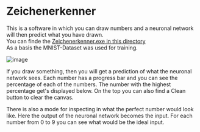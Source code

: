 # Zeichenerkenner

This is a software in which you can draw numbers and a neuronal network will then predict what you have drawn.</br>
You can finde the [Zeichenerkenner.exe in this directory](https://github.com/steilgedacht/zeichenerkenner/blob/main/Zeichenerkenner/bin/Debug/Zeichenerkenner.exe)</br>
As a basis the MNIST-Dataset was used for training.

![image](https://user-images.githubusercontent.com/89748204/155366550-1f3c2ccf-66ff-42a4-a22c-d9db8adf281e.png)

If you draw something, then you will get a prediction of what the neuronal network sees. Each number has a progress bar and you can see the percentage of each of the numbers. The number with the highest percentage get's displayed below.
On the top you can also find a Clean button to clear the canvas.

There is also a mode for inspecting in what the perfect number would look like.
Here the output of the neuronal network becomes the input. For each number from 0 to 9 you can see what would be the ideal input.
